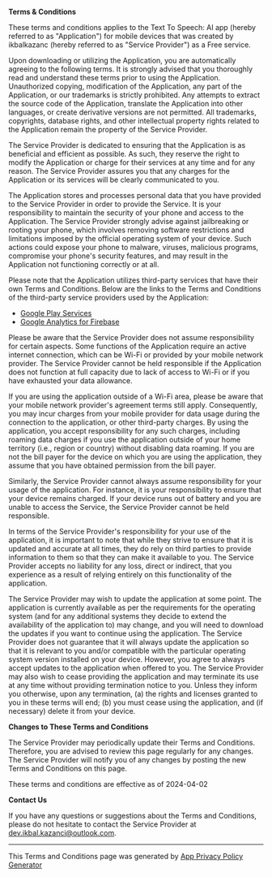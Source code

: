 **Terms & Conditions**  

These terms and conditions applies to the Text To Speech: AI app (hereby referred to as "Application") for mobile devices that was created by ikbalkazanc (hereby referred to as "Service Provider") as a Free service.

Upon downloading or utilizing the Application, you are automatically agreeing to the following terms. It is strongly advised that you thoroughly read and understand these terms prior to using the Application. Unauthorized copying, modification of the Application, any part of the Application, or our trademarks is strictly prohibited. Any attempts to extract the source code of the Application, translate the Application into other languages, or create derivative versions are not permitted. All trademarks, copyrights, database rights, and other intellectual property rights related to the Application remain the property of the Service Provider.

The Service Provider is dedicated to ensuring that the Application is as beneficial and efficient as possible. As such, they reserve the right to modify the Application or charge for their services at any time and for any reason. The Service Provider assures you that any charges for the Application or its services will be clearly communicated to you.

The Application stores and processes personal data that you have provided to the Service Provider in order to provide the Service. It is your responsibility to maintain the security of your phone and access to the Application. The Service Provider strongly advise against jailbreaking or rooting your phone, which involves removing software restrictions and limitations imposed by the official operating system of your device. Such actions could expose your phone to malware, viruses, malicious programs, compromise your phone's security features, and may result in the Application not functioning correctly or at all.

Please note that the Application utilizes third-party services that have their own Terms and Conditions. Below are the links to the Terms and Conditions of the third-party service providers used by the Application:

*   [Google Play Services](https://policies.google.com/terms)
*   [Google Analytics for Firebase](https://www.google.com/analytics/terms/)

Please be aware that the Service Provider does not assume responsibility for certain aspects. Some functions of the Application require an active internet connection, which can be Wi-Fi or provided by your mobile network provider. The Service Provider cannot be held responsible if the Application does not function at full capacity due to lack of access to Wi-Fi or if you have exhausted your data allowance.

If you are using the application outside of a Wi-Fi area, please be aware that your mobile network provider's agreement terms still apply. Consequently, you may incur charges from your mobile provider for data usage during the connection to the application, or other third-party charges. By using the application, you accept responsibility for any such charges, including roaming data charges if you use the application outside of your home territory (i.e., region or country) without disabling data roaming. If you are not the bill payer for the device on which you are using the application, they assume that you have obtained permission from the bill payer.

Similarly, the Service Provider cannot always assume responsibility for your usage of the application. For instance, it is your responsibility to ensure that your device remains charged. If your device runs out of battery and you are unable to access the Service, the Service Provider cannot be held responsible.

In terms of the Service Provider's responsibility for your use of the application, it is important to note that while they strive to ensure that it is updated and accurate at all times, they do rely on third parties to provide information to them so that they can make it available to you. The Service Provider accepts no liability for any loss, direct or indirect, that you experience as a result of relying entirely on this functionality of the application.

The Service Provider may wish to update the application at some point. The application is currently available as per the requirements for the operating system (and for any additional systems they decide to extend the availability of the application to) may change, and you will need to download the updates if you want to continue using the application. The Service Provider does not guarantee that it will always update the application so that it is relevant to you and/or compatible with the particular operating system version installed on your device. However, you agree to always accept updates to the application when offered to you. The Service Provider may also wish to cease providing the application and may terminate its use at any time without providing termination notice to you. Unless they inform you otherwise, upon any termination, (a) the rights and licenses granted to you in these terms will end; (b) you must cease using the application, and (if necessary) delete it from your device.

**Changes to These Terms and Conditions**

The Service Provider may periodically update their Terms and Conditions. Therefore, you are advised to review this page regularly for any changes. The Service Provider will notify you of any changes by posting the new Terms and Conditions on this page.

These terms and conditions are effective as of 2024-04-02

**Contact Us**

If you have any questions or suggestions about the Terms and Conditions, please do not hesitate to contact the Service Provider at dev.ikbal.kazanci@outlook.com.

* * *

This Terms and Conditions page was generated by [App Privacy Policy Generator](https://app-privacy-policy-generator.nisrulz.com/)
